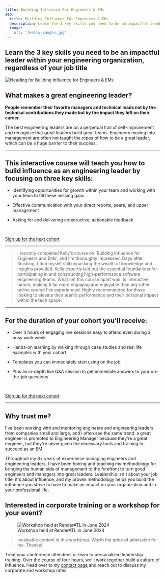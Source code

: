 ```yaml
---
title: Building Influence For Engineers & EMs
seo:
  title: Building Influence For Engineers & EMs
  description: Learn the 3 key skills you need to be an impactful leader in your engineering org
  image:
    src: '/kelly-vaughn.jpg'
---
```


## Learn the 3 key skills you need to be an impactful leader within your engineering organization, regardless of your job title

![Heading for Building Influence for Engineers & EMs](/course.jpg)

## What makes a great engineering leader?

**People remember their favorite managers and technical leads not by the technical contributions they made but by the impact they left on their career.**

The best engineering leaders are on a perpetual trail of self-improvement and recognize that great leaders build great teams. Engineers moving into management are often not taught the ropes of how to be a great leader, which can be a huge barrier to their success.

---

## This interactive course will teach you how to build influence as an engineering leader by focusing on three key skills:

- Identifying opportunities for growth within your team and working with your team to fill these missing gaps

- Effective communication with your direct reports, peers, and upper management

- Asking for and delivering constructive, actionable feedback

&nbsp;

<a class='flex items-center justify-center pt-1 pl-2 pr-2 pb-1 text-main bg-main border border-main rounded-full transition hover:bg-muted text-md italic font-serif' href='https://maven.com/kellyvaughn'>Sign up for the next cohort</a>

---

> I recently completed Kelly’s course on ‘Building Influence for Engineers and EMs’, and I’m thoroughly impressed. Days after finishing, I find myself still unpacking the wealth of knowledge and insights provided. Kelly expertly laid out the essential foundations for participating in and constructing high-performance software engineering teams. What set this course apart was its interactive nature, making it far more engaging and enjoyable than any other online course I’ve experienced. Highly recommended for those looking to elevate their team’s performance and their personal impact within the tech space.

---

## For the duration of your cohort you'll receive:

- Over 4 hours of engaging live sessions easy to attend even during a busy work week

- Hands-on learning by walking through case studies and real life examples with your cohort

- Templates you can immediately start using on the job

- Plus an in-depth live Q&A session to get immediate answers to your on-the-job questions

&nbsp;

<a class='flex items-center justify-center pt-1 pl-2 pr-2 pb-1 text-main bg-main border border-main rounded-full transition hover:bg-muted text-md italic font-serif' href='https://maven.com/kellyvaughn'>Sign up for the next cohort</a>

---

## Why trust me?

I've been working with and mentoring engineers and engineering leaders from companies small and large, and I often see the same trend: a great engineer is promoted to Engineering Manager because they're a great engineer, but they're never given the necessary tools and training to succeed as an EM.

Throughout my 8+ years of experience managing engineers and engineering leaders, I have been honing and teaching my methodology for bringing the human side of management to the forefront to turn good engineers and managers into great leaders. Leadership isn't about your job title; it's about influence, and my proven methodology helps you build the influence you strive to have to make an impact on your organization and in your professional life.

## Interested in corporate training or a workshop for your event?

<figure>
    <img src="/workshop.jpg" alt="Workshop held at RenderATL in June 2024" loading="lazy" decoding="async" />
    <figcaption>Workshop held at RenderATL in June 2024</figcaption>
</figure>

> Invaluable content in this workshop. Worth the price of admission for me. Thanks!

Treat your conference attendees or team to personalized leadership training. Over the course of four hours, we'll work together build a culture of influence. Head over to my [contact page](/contact) and reach out to discuss my corporate and workshop rates.
